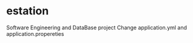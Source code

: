# estation
Software Engineering and DataBase project
Change application.yml and application.propereties
